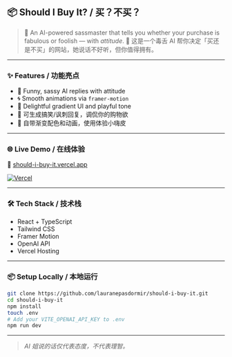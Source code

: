 ## 📦 Should I Buy It? / 买？不买？

> 🤖 An AI-powered sassmaster that tells you whether your purchase is fabulous or foolish — with *attitude*.
> 🤖 这是一个毒舌 AI 帮你决定「买还是不买」的网站，她说话不好听，但你值得拥有。

---

### ✨ Features / 功能亮点

- 💬 Funny, sassy AI replies with attitude  
- 🌀 Smooth animations via `framer-motion`  
- 🌈 Delightful gradient UI and playful tone  
- 🧠 可生成搞笑/讽刺回复，调侃你的购物欲  
- 🎨 自带渐变配色和动画，使用体验小嗨皮

---

### 🌐 Live Demo / 在线体验

🔗 [should-i-buy-it.vercel.app](https://should-i-buy-it.vercel.app)

[![Vercel](https://vercelbadge.vercel.app/api/lauranepasdormir/should-i-buy-it)](https://vercel.com/lauranepasdormir/should-i-buy-it)

---


### 🛠 Tech Stack / 技术栈

- React + TypeScript  
- Tailwind CSS  
- Framer Motion  
- OpenAI API  
- Vercel Hosting

---

### 📦 Setup Locally / 本地运行

```bash
git clone https://github.com/lauranepasdormir/should-i-buy-it.git
cd should-i-buy-it
npm install
touch .env
# Add your VITE_OPENAI_API_KEY to .env
npm run dev
```

---

> *AI 姐说的话仅代表态度，不代表理智。*
